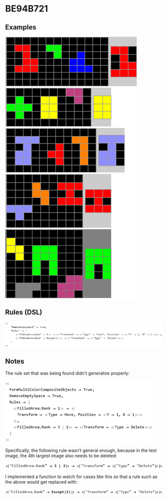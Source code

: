 # BE94B721

## Examples

![ARC examples for BE94B721](examples.png?raw=true)

## Rules (DSL)

![DSL rules for BE94B721](rules.png?raw=true)

## Notes
The rule set that was being found didn’t generalize properly:


![image 1](image1.png?raw=true)

Specifically, the following rule wasn’t general enough, because in the test image, the 4th largest image also needs to be deleted:


![image 2](image2.png?raw=true)

I implemented a function to watch for cases like this so that a rule such as the above would get replaced with:


![image 3](image3.png?raw=true)
